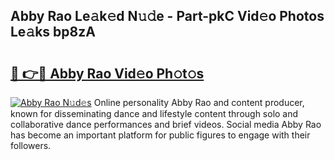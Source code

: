## Abby Rao Le𝚊k𝚎d N𝚞𝚍e - Part-pkC Vid𝚎o Photos Le𝚊ks bp8zA

# <h2><a href="http://fbevevc.evod.top/?m=Abby+Rao">🔗 👉🔴 Abby Rao Vid𝚎o Ph𝚘t𝚘s</a></h2>

[![Abby Rao N𝚞d𝚎s](https://i.imgur.com/8V9OHl7.gif)](http://fbevevc.evod.top/?m=Abby+Rao)
Online personality Abby Rao and content producer, known for disseminating dance and lifestyle content through solo and collaborative dance performances and brief videos. Social media Abby Rao has become an important platform for public figures to engage with their followers. 
